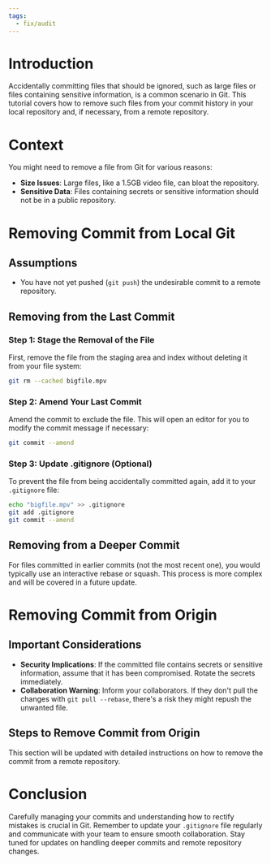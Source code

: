 ```yaml
---
tags:
  - fix/audit
---
```


# Introduction
Accidentally committing files that should be ignored, such as large files or files containing sensitive information, is a common scenario in Git. This tutorial covers how to remove such files from your commit history in your local repository and, if necessary, from a remote repository.

# Context
You might need to remove a file from Git for various reasons:
- **Size Issues**: Large files, like a 1.5GB video file, can bloat the repository.
- **Sensitive Data**: Files containing secrets or sensitive information should not be in a public repository.

# Removing Commit from Local Git
## Assumptions
- You have not yet pushed (`git push`) the undesirable commit to a remote repository.

## Removing from the Last Commit
### Step 1: Stage the Removal of the File
First, remove the file from the staging area and index without deleting it from your file system:

```bash
git rm --cached bigfile.mpv
```

### Step 2: Amend Your Last Commit
Amend the commit to exclude the file. This will open an editor for you to modify the commit message if necessary:

```bash
git commit --amend
```

### Step 3: Update .gitignore (Optional)
To prevent the file from being accidentally committed again, add it to your `.gitignore` file:

```bash
echo "bigfile.mpv" >> .gitignore
git add .gitignore
git commit --amend
```

## Removing from a Deeper Commit
For files committed in earlier commits (not the most recent one), you would typically use an interactive rebase or squash. This process is more complex and will be covered in a future update.

# Removing Commit from Origin
## Important Considerations
- **Security Implications**: If the committed file contains secrets or sensitive information, assume that it has been compromised. Rotate the secrets immediately.
- **Collaboration Warning**: Inform your collaborators. If they don't pull the changes with `git pull --rebase`, there's a risk they might repush the unwanted file.

## Steps to Remove Commit from Origin
This section will be updated with detailed instructions on how to remove the commit from a remote repository.

# Conclusion
Carefully managing your commits and understanding how to rectify mistakes is crucial in Git. Remember to update your `.gitignore` file regularly and communicate with your team to ensure smooth collaboration. Stay tuned for updates on handling deeper commits and remote repository changes.

